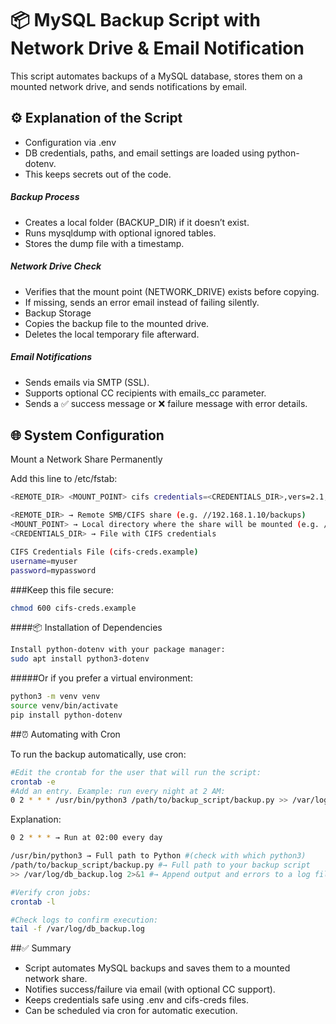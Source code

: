 # 📦 MySQL Backup Script with Network Drive & Email Notification

This script automates backups of a MySQL database, stores them on a mounted network drive, and sends notifications by email.

## ⚙️ Explanation of the Script

- Configuration via .env
- DB credentials, paths, and email settings are loaded using python-dotenv.
- This keeps secrets out of the code.

##### Backup Process

- Creates a local folder (BACKUP_DIR) if it doesn’t exist.
- Runs mysqldump with optional ignored tables.
- Stores the dump file with a timestamp.

##### Network Drive Check

- Verifies that the mount point (NETWORK_DRIVE) exists before copying.
- If missing, sends an error email instead of failing silently.
- Backup Storage
- Copies the backup file to the mounted drive.
- Deletes the local temporary file afterward.

##### Email Notifications

- Sends emails via SMTP (SSL).
- Supports optional CC recipients with emails_cc parameter.
- Sends a ✅ success message or ❌ failure message with error details.

## 🌐 System Configuration

Mount a Network Share Permanently

Add this line to /etc/fstab:

```bash
<REMOTE_DIR> <MOUNT_POINT> cifs credentials=<CREDENTIALS_DIR>,vers=2.1,rw,iocharset=utf8,file_mode=0777,dir_mode=0777,noperm 0 0
```

```bash
<REMOTE_DIR> → Remote SMB/CIFS share (e.g. //192.168.1.10/backups)
<MOUNT_POINT> → Local directory where the share will be mounted (e.g. /mnt/backup_drive)
<CREDENTIALS_DIR> → File with CIFS credentials
```

```bash
CIFS Credentials File (cifs-creds.example)
username=myuser
password=mypassword
```

###Keep this file secure:

```bash
chmod 600 cifs-creds.example
```

####📦 Installation of Dependencies

```bash
Install python-dotenv with your package manager:
sudo apt install python3-dotenv
```

#####Or if you prefer a virtual environment:

```bash
python3 -m venv venv
source venv/bin/activate
pip install python-dotenv
```

##⏰ Automating with Cron

To run the backup automatically, use cron:

```bash
#Edit the crontab for the user that will run the script:
crontab -e
#Add an entry. Example: run every night at 2 AM:
0 2 * * * /usr/bin/python3 /path/to/backup_script/backup.py >> /var/log/db_backup.log 2>&1
```

Explanation:

```bash
0 2 * * * → Run at 02:00 every day

/usr/bin/python3 → Full path to Python #(check with which python3)
/path/to/backup_script/backup.py #→ Full path to your backup script
>> /var/log/db_backup.log 2>&1 #→ Append output and errors to a log file

#Verify cron jobs:
crontab -l

#Check logs to confirm execution:
tail -f /var/log/db_backup.log
```

##✅ Summary

- Script automates MySQL backups and saves them to a mounted network share.
- Notifies success/failure via email (with optional CC support).
- Keeps credentials safe using .env and cifs-creds files.
- Can be scheduled via cron for automatic execution.
